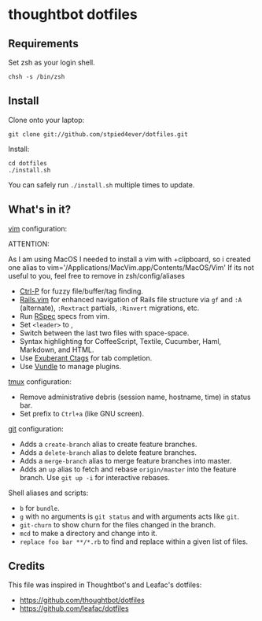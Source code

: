 thoughtbot dotfiles
===================

Requirements
------------

Set zsh as your login shell.

    chsh -s /bin/zsh

Install
-------

Clone onto your laptop:

    git clone git://github.com/stpied4ever/dotfiles.git

Install:

    cd dotfiles
    ./install.sh

You can safely run `./install.sh` multiple times to update.


What's in it?
-------------

[vim](http://www.vim.org/) configuration:

ATTENTION:

As I am using MacOS I needed to install a vim with +clipboard, so i created
one alias to vim='/Applications/MacVim.app/Contents/MacOS/Vim'
If its not useful to you, feel free to remove in zsh/config/aliases


* [Ctrl-P](https://github.com/kien/ctrlp.vim) for fuzzy file/buffer/tag finding.
* [Rails.vim](https://github.com/tpope/vim-rails) for enhanced navigation of
  Rails file structure via `gf` and `:A` (alternate), `:Rextract` partials,
  `:Rinvert` migrations, etc.
* Run [RSpec](https://www.relishapp.com/rspec) specs from vim.
* Set `<leader>` to ,
* Switch between the last two files with space-space.
* Syntax highlighting for CoffeeScript, Textile, Cucumber, Haml, Markdown, and
  HTML.
* Use [Exuberant Ctags](http://ctags.sourceforge.net/) for tab completion.
* Use [Vundle](https://github.com/gmarik/vundle) to manage plugins.

[tmux](http://robots.thoughtbot.com/post/2641409235/a-tmux-crash-course)
configuration:

* Remove administrative debris (session name, hostname, time) in status bar.
* Set prefix to `Ctrl+a` (like GNU screen).

[git](http://git-scm.com/) configuration:

* Adds a `create-branch` alias to create feature branches.
* Adds a `delete-branch` alias to delete feature branches.
* Adds a `merge-branch` alias to merge feature branches into master.
* Adds an `up` alias to fetch and rebase `origin/master` into the feature
  branch. Use `git up -i` for interactive rebases.

Shell aliases and scripts:

* `b` for `bundle`.
* `g` with no arguments is `git status` and with arguments acts like `git`.
* `git-churn` to show churn for the files changed in the branch.
* `mcd` to make a directory and change into it.
* `replace foo bar **/*.rb` to find and replace within a given list of files.

Credits
-------

This file was inspired in Thoughtbot's and Leafac's dotfiles:
* https://github.com/thoughtbot/dotfiles
* https://github.com/leafac/dotfiles
